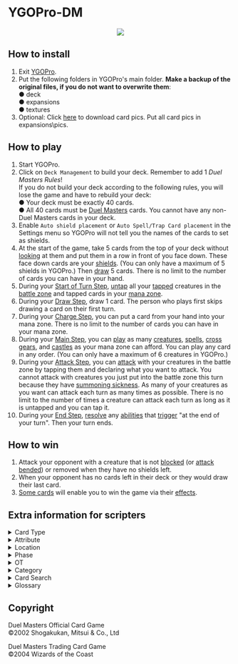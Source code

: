 # YGOPro-DM

<p align="center">
	<img src="https://user-images.githubusercontent.com/18324297/34651382-49c5daba-f3d8-11e7-9222-1488ac1761d8.png">
</p>

## How to install
1. Exit [YGOPro](https://github.com/Fluorohydride/ygopro).
2. Put the following folders in YGOPro's main folder. **Make a backup of the original files, if you do not want to overwrite them**:<br>
● deck<br>
● expansions<br>
● textures
3. Optional: Click [here](https://mega.nz/#F!5RAFSIYb!nF8pJNkmZk4TzwMGtiX8Xw) to download card pics. Put all card pics in expansions\pics.

## How to play
1. Start YGOPro.
2. Click on `Deck Management` to build your deck. Remember to add 1 *Duel Masters Rules*!<br>
If you do not build your deck according to the following rules, you will lose the game and have to rebuild your deck:<br>
● Your deck must be exactly 40 cards.<br>
● All 40 cards must be [Duel Masters](https://duelmasters.fandom.com/wiki/Card) cards. You cannot have any non-Duel Masters cards in your deck.
3. Enable `Auto shield placement` or `Auto Spell/Trap Card placement` in the Settings menu so YGOPro will not tell you the names of the cards to set as shields.
4. At the start of the game, take 5 cards from the top of your deck without [looking](https://duelmasters.fandom.com/wiki/Look) at them and put them in a row in front of you face down. These face down cards are your [shields](https://duelmasters.wikia.com/wiki/Shield). (You can only have a maximum of 5 shields in YGOPro.) Then [draw](https://duelmasters.fandom.com/wiki/Draw) 5 cards. There is no limit to the number of cards you can have in your hand.
5. During your [Start of Turn Step](https://duelmasters.fandom.com/wiki/Start_of_Turn_Step), [untap](https://duelmasters.fandom.com/wiki/Tap_(Untap)) all your [tapped](https://duelmasters.fandom.com/wiki/Tap_(Untap)) creatures in the [battle zone](https://duelmasters.fandom.com/wiki/Battle_Zone) and tapped cards in your [mana zone](https://duelmasters.fandom.com/wiki/Mana_Zone).
6. During your [Draw Step](https://duelmasters.fandom.com/wiki/Draw_Step), draw 1 card. The person who plays first skips drawing a card on their first turn.
7. During your [Charge Step](https://duelmasters.fandom.com/wiki/Charge_Step), you can put a card from your hand into your mana zone. There is no limit to the number of cards you can have in your mana zone.
8. During your [Main Step](https://duelmasters.fandom.com/wiki/Main_Step), you can [play](https://duelmasters.fandom.com/wiki/Play) as many [creatures](https://duelmasters.fandom.com/wiki/Creature), [spells](https://duelmasters.fandom.com/wiki/Spell), [cross gears](https://duelmasters.fandom.com/wiki/Cross_Gear), and [castles](https://duelmasters.fandom.com/wiki/Castle) as your mana zone can afford. You can play any card in any order. (You can only have a maximum of 6 creatures in YGOPro.)
9. During your [Attack Step](https://duelmasters.fandom.com/wiki/Attack_Step), you can [attack](https://duelmasters.fandom.com/wiki/Attack) with your creatures in the battle zone by tapping them and declaring what you want to attack. You cannot attack with creatures you just put into the battle zone this turn because they have [summoning sickness](https://duelmasters.fandom.com/wiki/Summoning_Sickness). As many of your creatures as you want can attack each turn as many times as possible. There is no limit to the number of times a creature can attack each turn as long as it is untapped and you can tap it.
10. During your [End Step](https://duelmasters.fandom.com/wiki/End_Step), [resolve](https://duelmasters.fandom.com/wiki/Resolution) any [abilities](https://duelmasters.fandom.com/wiki/Ability) that [trigger](https://duelmasters.fandom.com/wiki/Trigger) "at the end of your turn". Then your turn ends.

## How to win
1. Attack your opponent with a creature that is not [blocked](https://duelmasters.fandom.com/wiki/Block) (or [attack bended](https://duelmasters.fandom.com/wiki/Attack_Bend)) or removed when they have no shields left.
2. When your opponent has no cards left in their deck or they would draw their last card.
3. [Some cards](https://duelmasters.wikia.com/wiki/Template:Alternate_Win_Condition) will enable you to win the game via their [effects](https://duelmasters.wikia.com/wiki/Effect).

## Extra information for scripters
<details>
<summary>Card Type</summary>

- `0x21	Monster+Effect` = Creature
- `0x1021	Monster+Effect+Tuner` = Creature that has [no abilities](https://duelmasters.wikia.com/wiki/Vanilla)
- `0x2000021	Monster+Effect+Special Summon` = [Evolution Creature](https://duelmasters.fandom.com/wiki/Evolution_Creature)
	- `Attribute` = [Civilization](https://duelmasters.fandom.com/wiki/Civilization)
	- `Level` = [Mana Cost](https://duelmasters.fandom.com/wiki/Mana_Cost)
	- `ATK` = `DEF` = [Power](https://duelmasters.fandom.com/wiki/Power)
- `0x3	Monster+Spell` = Spell
	- `Attribute` = Civilization
	- `Level` = Mana Cost
- `0x800	Gemini` = [Multi-civilization](https://duelmasters.fandom.com/wiki/Multicolored) card
</details>
<details>
<summary>Attribute</summary>

- `0x1	EARTH` = [Nature Civilization](https://duelmasters.fandom.com/wiki/Nature_Civilization)
- `0x2	WATER` = [Water Civilization](https://duelmasters.fandom.com/wiki/Water_Civilization)
- `0x4	FIRE` = [Fire Civilization](https://duelmasters.fandom.com/wiki/Fire_Civilization)
- `0x10	LIGHT` = [Light Civilization](https://duelmasters.fandom.com/wiki/Light_Civilization)
- `0x20	DARK` = [Darkness Civilization](https://duelmasters.fandom.com/wiki/Darkness_Civilization)
</details>
<details>
<summary>Location</summary>

- `0x4	Monster Zone` = Battle Zone
- `0x8	Spell & Trap Zone` = Shield Zone
- `0x10	Graveyard` = Mana Zone (untapped cards)
- `0x20	Banished` = Mana Zone (tapped cards) (text color = blue)
- `0x20	Banished` = [Graveyard](https://duelmasters.fandom.com/wiki/Graveyard) (text color = black)
- `0x40	Extra Deck` = Hyperspatial Zone
</details>
<details>
<summary>Phase</summary>

1. `EVENT_PREDRAW` = Start of Turn Step (Untap Step) = Untap all your tapped cards.
2. `PHASE_DRAW` = Draw Step = Draw a card from your deck.
3. `PHASE_STANDBY` = Charge Step = You may put a card from your hand into your mana zone.
4. `PHASE_MAIN1` = Main Step = You may use cards, such as summoning creatures, casting spells, generating and crossing cross gear or fortifying castles by paying the appropriate costs.
5. `PHASE_BATTLE` = Attack Step = You may attack with creatures or use [Tap Abilities](https://duelmasters.fandom.com/wiki/Tap_Ability).
6. `PHASE_END` = End Step = Any abilities that trigger "the end of your turn" resolve now.
</details>
<details>
<summary>OT</summary>

- `0x1` = [OCG](https://duelmasters.fandom.com/wiki/OCG) only card
- `0x2` = [TCG](https://duelmasters.fandom.com/wiki/TCG) only card
- `0x3` = OCG + TCG card
- `0x4` = [Game Original](https://duelmasters.fandom.com/wiki/Game_Original_Card)/Custom card
</details>
<details>
<summary>Category</summary>

- `0x1	Destroy Spell/Trap` = Decrease the number of cards in the opponent's shield zone; "Breaker"
- `0x2	Destroy Monster` = Destroy a creature
- `0x4	Banish Card` = Put a card into the graveyard; discard a card from a player's hand
- `0x8	Send to Graveyard` = Put a card into the mana zone
- `0x10	Return to Hand` = Return a card from the battle zone, shield zone, mana zone or graveyard to a player's hand
- `0x20	Return to Deck` = Put a card into a player's deck
- `0x40	Destroy Hand` = Decrease the opponent's hand size
- `0x80	Destroy Deck` = Decrease the opponent's deck size
- `0x100	Increase Draw` = Draw a card from the deck
- `0x200	Search Deck` = Look at a player's deck
- `0x400	GY to Hand/Field` = ～Reserved～
- `0x800	Change Battle Position` = Untap or tap a card
- `0x1000	Get Control` = Increase or decrease a card's mana cost
- `0x2000	Increase/Decrease ATK/DEF` = Increase or decrease a creature's power
- `0x4000	Piercing` = No summoning sickness
- `0x8000	Attack Multiple Times` = Can attack untapped creatures
- `0x10000	Limit Attack` = Prevent a creature from attacking; change a creature's attack target
- `0x20000	Direct Attack` = Attacks each turn if able; force a creature to battle another creature
- `0x40000	Special Summon` = Creature with "Shield trigger"; put a card into the battle zone
- `0x80000	Token` = ～Reserved～
- `0x100000	Type-related` = Lists "race" or a particular race in the card's text
- `0x200000	Attribute-related` = Lists "civilization" or a particular civilization in the card's text
- `0x400000	Reduce LP` = Decrease the number of cards in the opponent's mana zone
- `0x800000	Increase LP` = Increase the number of cards in the shield zone
- `0x1000000	Cannot Be Destroyed` = Prevent a card from being destroyed
- `0x2000000	Cannot Be Targeted` = Prevent a creature from being blocked or chosen with an ability
- `0x4000000	Counter` = Prevent the opponent from casting spells
- `0x8000000	Gamble` = ～Reserved～
- `0x10000000	Fusion` = ～Reserved～
- `0x20000000	Synchro` = ～Reserved～
- `0x40000000	Xyz` = Evolution creature; lists "evolution" in the card's text; [evolution source](https://duelmasters.fandom.com/wiki/Evolution_Source)-related
- `0x80000000	Negate Effect` = ～Reserved～
- [Category list](https://duelmasters.fandom.com/wiki/Category:Advanced_Gameplay)
</details>
<details>
<summary>Card Search</summary>

You can search for the following specific card information in YGOPro:
- Card Ability: Use the `No Ability` (`No Ab`) tab for creatures that have no abilities
- Card Type: Use the `Card Type` (`Type`) tab
- Civilization: Use the `Civilization` (`Civ`) tab
- Evolution Creature: Use the `Evolution` (`Evo`) tab
- Mana Cost: Use the `Cost` tab
- Multicolored: Use the `Multicolored` (`Multi`) tab
- Power: Use the `Power` tab
- Race: **N/A**
- Region-exclusive cards: Use the `Limitation` (`Limit`) tab
- You can also search for cards whose abilities have been modified for YGOPro by typing `YGOPro`.
</details>
<details>
<summary>Glossary</summary>

- Ability = `Effect`
- Active Player = `Turn Player`
- Attack Step = `Battle Phase`
- Attack Trigger = `An effect that activates when a monster attacks`
- Break = `Destroy a card in the Spell & Trap Zone`
- Cast = `Activate this Spell's effect in your hand, by banishing cards from your Graveyard face-down equal to its Level, including at least 1 card with the same Attribute as it`
- Category Name ("Archetype") = [`Category`](https://www.db.yugioh-card.com/yugiohdb/deck_search.action?request_locale=en)
- Charge Mana = `Once per turn, during your Standby Phase, send 1 card from your hand to the Graveyard`
- Charge Step = `Standby Phase`
- Choose = `Target` (Japanese text contains 選 or 選ぶ)
- Civilization = `Attribute`
- Come Into Play = `If this card is Special Summoned:`
- Creature = `Monster`
- Defending Player = `Non-Turn Player`
- Discard = `Banish a card from a player's hand. (This is treated as discarding a card.)`
- Draw Step = `Draw Phase`
- End Step = `End Phase`
- Leave = `When a monster leaves the field`
- Look = `Look at a face-down card or a card that is not public knowledge`
- Main Step = `Main Phase 1`
- Mana = `Card in the Graveyard or a face-down banished card`
- Monocolored = `Card with a single Attribute`
- Multicolored = `Card with, or is treated as having, 2 or more Attributes`
- Power = `ATK` = `DEF`
- Put Into Graveyard = `If this card is banished:`
- Race (Category) = `Category` (similar to [Types](https://yugioh.wikia.com/wiki/Type) in Yugioh)
- Reveal = `Show a card`
- Search = `Look at a player's Deck`
- Shield = `Card in the Spell & Trap Zone`
- Static Ability = [`Continuous Effect`](https://yugioh.wikia.com/wiki/Continuous_Effect)
- Step = `Phase`
- Summon = `Special Summon this card (from your hand) in Attack Position, by banishing cards from your Graveyard face-down equal to its Level, including at least 1 card with the same Attribute as it`
- Summoning Sickness = `This card cannot attack the turn it is Special Summoned`
- Switch = `Switch the location of a card in the X Zone with a card in the Y Zone`
- Tap = `Change a monster to Defense Position/Banish a card from the Graveyard face-down`
- Tapped = `Defense Position/Face-down banished card`
- Trigger Ability = [`Trigger Effect`](https://yugioh.wikia.com/wiki/Trigger_Effect)
- Untap = `Change a monster to Attack Position/Send a face-down banished card to the Graveyard`
- Untap Step = `Before the turn player's normal draw`
- Untapped = `Attack Position/Card in the Graveyard`
- Up to = `0 to N` (For example, if a card tells you to "draw up to 3 cards", you can draw 0,1,2, or 3 cards.)
</details>

## Copyright
Duel Masters Official Card Game<br>
©2002 Shogakukan, Mitsui & Co., Ltd

Duel Masters Trading Card Game<br>
©2004 Wizards of the Coast
